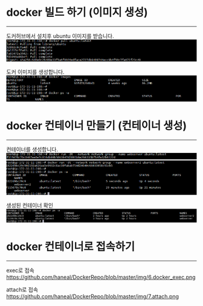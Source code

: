 # docker 빌드 하기 (이미지 생성)
-----
도커허브에서 설치후 ubuntu 이미지를 받습니다.
![](https://github.com/haneal/DockerRepo/blob/master/img/1_docker_pull_ubuntu_latest.png)

도커 이미지를 생성합니다.
![](https://github.com/haneal/DockerRepo/blob/master/img/2_docker_pull_ubuntu_latest.png)



# docker 컨테이너 만들기 (컨테이너 생성)
-----
컨테이너를 생성합니다.
![](https://github.com/haneal/DockerRepo/blob/master/img/4.docker%20%EC%BB%A8%ED%85%8C%EC%9D%B4%EB%84%88%EC%83%9D%EC%84%B1.png)
![](https://github.com/haneal/DockerRepo/blob/master/img/9.run_server_2%EC%83%9D%EC%84%B1.png)

생성된 컨테이너 확인
![](https://github.com/haneal/DockerRepo/blob/master/img/111.png)

# docker 컨테이너로 접속하기
-----
exec로 접속
https://github.com/haneal/DockerRepo/blob/master/img/6.docker_exec.png

attach로 접속
https://github.com/haneal/DockerRepo/blob/master/img/7.attach.png
